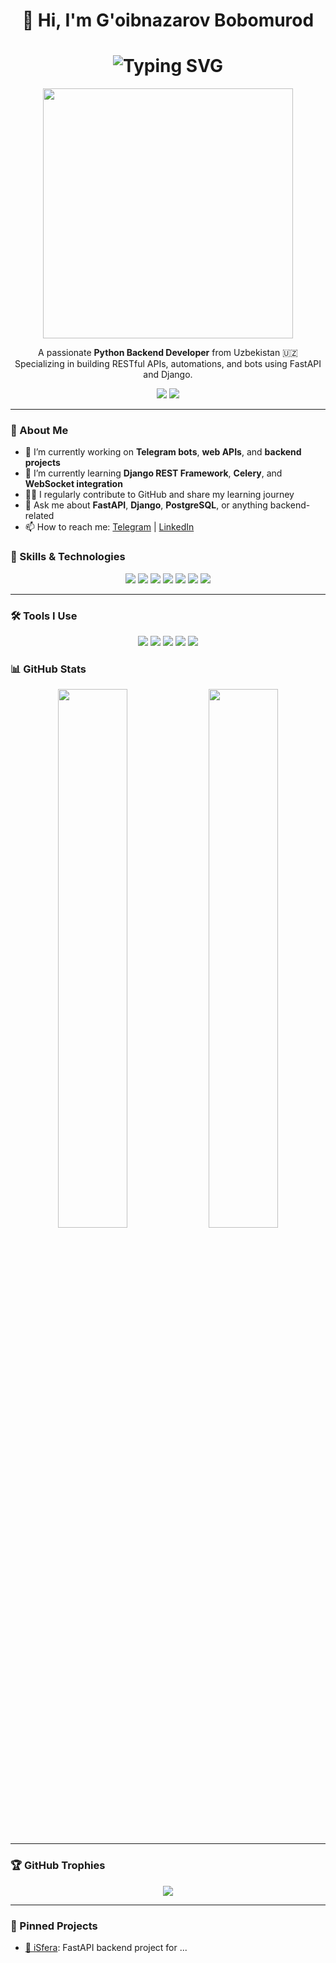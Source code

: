 <h1 align="center">👋 Hi, I'm G'oibnazarov Bobomurod</h1>

<h1 align="center">
  <img src="https://readme-typing-svg.demolab.com?font=Fira+Code&pause=1000&center=true&width=435&lines=Python+Backend+Developer;FastAPI+%7C+Django+%7C+PostgreSQL;Aiogram" alt="Typing SVG" />
</h1>

<p align="center">
  <img src="https://media.giphy.com/media/qgQUggAC3Pfv687qPC/giphy.gif" width="400" />
</p>


<p align="center">
  A passionate <b>Python Backend Developer</b> from Uzbekistan 🇺🇿<br />
  Specializing in building RESTful APIs, automations, and bots using FastAPI and Django.
</p>

<p align="center">
  <a href="https://t.me/Bobomurod2004"><img src="https://img.shields.io/badge/Telegram-2CA5E0?style=for-the-badge&logo=telegram&logoColor=white" /></a>
  <a href="https://linkedin.com/in/bobomurod-goibnazarov-4394182b2/"><img src="https://img.shields.io/badge/LinkedIn-0A66C2?style=for-the-badge&logo=linkedin&logoColor=white" /></a>
</p>

---
### 🧠 About Me

- 🔭 I’m currently working on **Telegram bots**, **web APIs**, and **backend projects**
- 🌱 I’m currently learning **Django REST Framework**, **Celery**, and **WebSocket integration**
- 🧑‍💻 I regularly contribute to GitHub and share my learning journey
- 💬 Ask me about **FastAPI**, **Django**, **PostgreSQL**, or anything backend-related
- 📫 How to reach me: [Telegram](https://t.me/Bobomurod2004) | [LinkedIn](https://linkedin.com/in/bobomurod-goibnazarov-4394182b2/)

### 🚀 Skills & Technologies

<p align="center">
  <img src="https://img.shields.io/badge/Python-3776AB?style=for-the-badge&logo=python&logoColor=white" />
  <img src="https://img.shields.io/badge/FastAPI-009688?style=for-the-badge&logo=fastapi&logoColor=white" />
  <img src="https://img.shields.io/badge/PostgreSQL-336791?style=for-the-badge&logo=postgresql&logoColor=white" />
  <img src="https://img.shields.io/badge/Docker-2496ED?style=for-the-badge&logo=docker&logoColor=white" />
  <img src="https://img.shields.io/badge/Redis-DC382D?style=for-the-badge&logo=redis&logoColor=white" />
  <img src="https://img.shields.io/badge/Linux-FCC624?style=for-the-badge&logo=linux&logoColor=black" />
  <img src="https://img.shields.io/badge/Git-F05032?style=for-the-badge&logo=git&logoColor=white" />
</p>

---

### 🛠️ Tools I Use
<p align="center">
  <img src="https://img.shields.io/badge/PyCharm-007ACC?style=flat-square&logo=PyCharm&logoColor=white" />
  <img src="https://img.shields.io/badge/Linux-FCC624?style=flat-square&logo=linux&logoColor=black" />
  <img src="https://img.shields.io/badge/Postman-FF6C37?style=flat-square&logo=postman&logoColor=white" />
  <img src="https://img.shields.io/badge/Git-F05032?style=flat-square&logo=git&logoColor=white" />
   <img src="https://img.shields.io/badge/Termius-009688?style=flat-square&logo=Termius&logoColor=white" />
</p>

### 📊 GitHub Stats

<p align="center">
  <img src="https://github-readme-stats.vercel.app/api?username=Bobomurod2004&show_icons=true&theme=radical" width="47%" />
  <img src="https://github-readme-stats.vercel.app/api/top-langs/?username=Bobomurod2004&layout=compact&theme=radical" width="47%" />
</p>

---

### 🏆 GitHub Trophies

<p align="center">
  <img src="https://github-profile-trophy.vercel.app/?username=Bobomurod2004&theme=gruvbox&margin-w=15&margin-h=15" />
</p>

---

### 📌 Pinned Projects

- [🔗 iSfera](https://github.com/Bobomurod2004/iSfera): FastAPI backend project for ...




